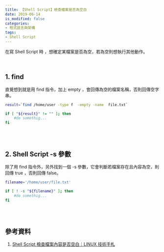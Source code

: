 ```yaml
---
title: 【Shell Script】檢查檔案是否為空白
date: 2019-06-14
is_modified: false
categories:
- 程式語言與架構
tags:
- Shell Script
--- 
```


在寫 Shell Script 時 ，想確定某檔案是否為空，若為空則想執行其他動作。

<!--more-->
<br> 

## 1. **find** 
直覺想到就是用 find 指令，加上 <span class='highlighting'>empty</span> ，會回傳為空的檔案名稱，否則回傳空字串。

```bash
result=`find /home/user -type f  -empty -name  file.txt`

if [ "${result}" != "" ]; then
    #do somethig...
fi
```

<br><br> 

## 2. **Shell Script -s 參數**
除了用 find 指令外，另外找到一個 <span class='highlighting'>-s</span>  參數，它會判斷若檔案存在且內容為空，則回傳 true ，否則回傳 false。

```bash
filename='/home/user/file.txt'

if [ ! -s "${filename}" ]; then
    #do somethig...
fi
```

<br><br>

## 參考資料
1.  [Shell Script 檢查檔案內容是否空白｜LINUX 技術手札](https://www.opencli.com/linux/shell-script-check-file-content-empty)
